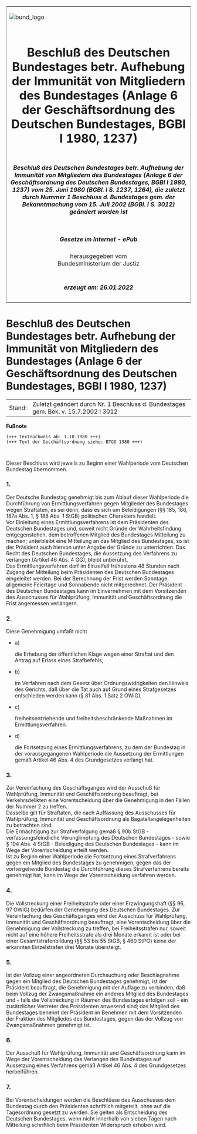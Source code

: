 <span id="DECKBLATT.html"></span>

<table border="0" frame="border" width="100%">

<tr valign="top">

<td align="left">

![bund\_logo](BfJ_2021_Web_de_de.gif)

</td>

<td align="right">

 

</td>

</tr>

<tr align="center" valign="middle">

<td colspan="2">

# Beschluß des Deutschen Bundestages betr. Aufhebung der Immunität von Mitgliedern des Bundestages (Anlage 6 der Geschäftsordnung des Deutschen Bundestages, BGBl I 1980, 1237)

</td>

</tr>

<tr align="center" valign="middle">

<td colspan="2">

##### Beschluß des Deutschen Bundestages betr. Aufhebung der Immunität von Mitgliedern des Bundestages (Anlage 6 der Geschäftsordnung des Deutschen Bundestages, BGBl I 1980, 1237) vom 25. Juni 1980 (BGBl. I S. 1237, 1264), die zuletzt durch Nummer 1 Beschluss d. Bundestages gem. der Bekanntmachung vom 15. Juli 2002 (BGBl. I S. 3012) geändert worden ist

</td>

</tr>

<tr align="center" valign="middle">

<td colspan="2">

  
  

##### Gesetze im Internet - ePub  
  
herausgegeben vom  
Bundesministerium der Justiz

</td>

</tr>

<tr align="center" valign="bottom">

<td colspan="2">

  
  

##### erzeugt am: 26.01.2022

</td>

</tr>

</table>

<span id="BJNR012640980.html"></span>

# Beschluß des Deutschen Bundestages betr. Aufhebung der Immunität von Mitgliedern des Bundestages (Anlage 6 der Geschäftsordnung des Deutschen Bundestages, BGBl I 1980, 1237)

<div>

<div class="jnhtml">

|        |                                                                                     |
| ------ | ----------------------------------------------------------------------------------- |
| Stand: | Zuletzt geändert durch Nr. 1 Beschluss d. Bundestages gem. Bek. v. 15.7.2002 I 3012 |

</div>

</div>

<div>

  
**Fußnote**

<div class="jnhtml">

<div>

<div class="jurAbsatz">

  

``` 
(+++ Textnachweis ab: 1.10.1980 +++)
(+++ Text der Geschäftsordnung siehe: BTGO 1980 +++)

 
```

Dieser Beschluss wird jeweils zu Beginn einer Wahlperiode vom Deutschen
Bundestag übernommen.

</div>

</div>

</div>

</div>

<span id="BJNR012640980BJNE000102377.html"></span>

### 1\.  

<div>

<div class="jnhtml">

<div>

<div class="jurAbsatz">

Der Deutsche Bundestag genehmigt bis zum Ablauf dieser Wahlperiode die
Durchführung von Ermittlungsverfahren gegen Mitglieder des Bundestages
wegen Straftaten, es sei denn, dass es sich um Beleidigungen (§§ 185,
186, 187a Abs. 1, § 188 Abs. 1 StGB) politischen Charakters handelt.  
Vor Einleitung eines Ermittlungsverfahrens ist dem Präsidenten des
Deutschen Bundestages und, soweit nicht Gründe der Wahrheitsfindung
entgegenstehen, dem betroffenen Mitglied des Bundestages Mitteilung zu
machen; unterbleibt eine Mitteilung an das Mitglied des Bundestages, so
ist der Präsident auch hiervon unter Angabe der Gründe zu unterrichten.
Das Recht des Deutschen Bundestages, die Aussetzung des Verfahrens zu
verlangen (Artikel 46 Abs. 4 GG), bleibt unberührt.  
Das Ermittlungsverfahren darf im Einzelfall frühestens 48 Stunden nach
Zugang der Mitteilung beim Präsidenten des Deutschen Bundestages
eingeleitet werden. Bei der Berechnung der Frist werden Sonntage,
allgemeine Feiertage und Sonnabende nicht mitgerechnet. Der Präsident
des Deutschen Bundestages kann im Einvernehmen mit dem Vorsitzenden des
Ausschusses für Wahlprüfung, Immunität und Geschäftsordnung die Frist
angemessen verlängern.

</div>

</div>

</div>

</div>

<span id="BJNR012640980BJNE000202377.html"></span>

### 2\.  

<div>

<div class="jnhtml">

<div>

<div class="jurAbsatz">

Diese Genehmigung umfaßt nicht

  - a)
    
    <div style="">
    
    die Erhebung der öffentlichen Klage wegen einer Straftat und den
    Antrag auf Erlass eines Strafbefehls,
    
    </div>

  - b)
    
    <div style="">
    
    im Verfahren nach dem Gesetz über Ordnungswidrigkeiten den Hinweis
    des Gerichts, daß über die Tat auch auf Grund eines Strafgesetzes
    entschieden werden kann (§ 81 Abs. 1 Satz 2 OWiG),
    
    </div>

  - c)
    
    <div style="">
    
    freiheitsentziehende und freiheitsbeschränkende Maßnahmen im
    Ermittlungsverfahren.
    
    </div>

  - d)
    
    <div style="">
    
    die Fortsetzung eines Ermittlungsverfahrens, zu dem der Bundestag in
    der vorausgegangenen Wahlperiode die Aussetzung der Ermittlungen
    gemäß Artikel 46 Abs. 4 des Grundgesetzes verlangt hat.
    
    </div>

</div>

</div>

</div>

</div>

<span id="BJNR012640980BJNE000301377.html"></span>

### 3\.  

<div>

<div class="jnhtml">

<div>

<div class="jurAbsatz">

Zur Vereinfachung des Geschäftsganges wird der Ausschuß für Wahlprüfung,
Immunität und Geschäftsordnung beauftragt, bei Verkehrsdelikten eine
Vorentscheidung über die Genehmigung in den Fällen der Nummer 2 zu
treffen.  
Dasselbe gilt für Straftaten, die nach Auffassung des Ausschusses für
Wahlprüfung, Immunität und Geschäftsordnung als Bagatellangelegenheiten
zu betrachten sind.  
Die Ermächtigung zur Strafverfolgung gemäß § 90b StGB -
verfassungsfeindliche Verunglimpfung des Deutschen Bundestages - sowie §
194 Abs. 4 StGB - Beleidigung des Deutschen Bundestages - kann im Wege
der Vorentscheidung erteilt werden.  
Ist zu Beginn einer Wahlperiode die Fortsetzung eines Strafverfahrens
gegen ein Mitglied des Bundestages zu genehmigen, gegen das der
vorhergehende Bundestag die Durchführung dieses Strafverfahrens bereits
genehmigt hat, kann im Wege der Vorentscheidung verfahren werden.

</div>

</div>

</div>

</div>

<span id="BJNR012640980BJNE000401377.html"></span>

### 4\.  

<div>

<div class="jnhtml">

<div>

<div class="jurAbsatz">

Die Vollstreckung einer Freiheitsstrafe oder einer Erzwingungshaft (§§
96, 97 OWiG) bedürfen der Genehmigung des Deutschen Bundestages. Zur
Vereinfachung des Geschäftsganges wird der Ausschuss für Wahlprüfung,
Immunität und Geschäftsordnung beauftragt, eine Vorentscheidung über die
Genehmigung der Vollstreckung zu treffen, bei Freiheitsstrafen nur,
soweit nicht auf eine höhere Freiheitsstrafe als drei Monate erkannt ist
oder bei einer Gesamtstrafenbildung (§§ 53 bis 55 StGB, § 460 StPO)
keine der erkannten Einzelstrafen drei Monate übersteigt.

</div>

</div>

</div>

</div>

<span id="BJNR012640980BJNE000600160.html"></span>

### 5\.  

<div>

<div class="jnhtml">

<div>

<div class="jurAbsatz">

Ist der Vollzug einer angeordneten Durchsuchung oder Beschlagnahme gegen
ein Mitglied des Deutschen Bundestages genehmigt, ist der Präsident
beauftragt, die Genehmigung mit der Auflage zu verbinden, daß beim
Vollzug der Zwangsmaßnahme ein anderes Mitglied des Bundestages und -
falls die Vollstreckung in Räumen des Bundestages erfolgen soll - ein
zusätzlicher Vertreter des Präsidenten anwesend sind; das Mitglied des
Bundestages benennt der Präsident im Benehmen mit dem Vorsitzenden der
Fraktion des Mitgliedes des Bundestages, gegen das der Vollzug von
Zwangsmaßnahmen genehmigt ist.

</div>

</div>

</div>

</div>

<span id="BJNR012640980BJNE000700160.html"></span>

### 6\.  

<div>

<div class="jnhtml">

<div>

<div class="jurAbsatz">

Der Ausschuß für Wahlprüfung, Immunität und Geschäftsordnung kann im
Wege der Vorentscheidung das Verlangen des Bundestages auf Aussetzung
eines Verfahrens gemäß Artikel 46 Abs. 4 des Grundgesetzes herbeiführen.

</div>

</div>

</div>

</div>

<span id="BJNR012640980BJNE000501160.html"></span>

### 7\.  

<div>

<div class="jnhtml">

<div>

<div class="jurAbsatz">

Bei Vorentscheidungen werden die Beschlüsse des Ausschusses dem
Bundestag durch den Präsidenten schriftlich mitgeteilt, ohne auf die
Tagesordnung gesetzt zu werden. Sie gelten als Entscheidung des
Deutschen Bundestages, wenn nicht innerhalb von sieben Tagen nach
Mitteilung schriftlich beim Präsidenten Widerspruch erhoben wird.

</div>

</div>

</div>

</div>
